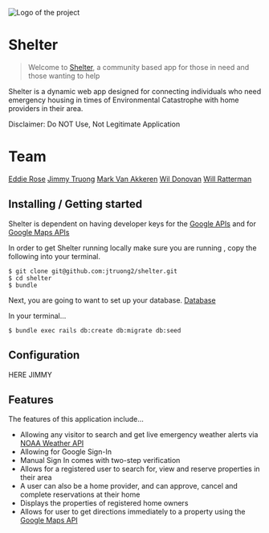 ![Logo of the project](https://rawgithubusercontent.com/jtruong2/shelter/master/app/assets/images/home_icon.png)

# Shelter

> Welcome to [Shelter](http://shelter-in-need.herokuapp.com/), a community based app for those in need and those wanting to help

Shelter is a dynamic web app designed for connecting individuals who need emergency housing in times of Environmental Catastrophe with home providers in their area.

Disclaimer: Do NOT Use, Not Legitimate Application   

# Team

[Eddie Rose](https://github.com/erose357)
[Jimmy Truong](https://github.com/jtruong2)
[Mark Van Akkeren](https://github.com/markyv18)
[Wil Donovan](https://github.com/swdonovan)
[Will Ratterman](https://github.com/wratterman)


## Installing / Getting started

Shelter is dependent on having developer keys for the [Google APIs](https://console.developers.google.com/projectselector/apis/library) and for [Google Maps APIs](https://console.developers.google.com/apis/api/directions_backend/overview?project=key-chalice-179020&duration=PT1H)

In order to get Shelter running locally make sure you are running , copy the following into your terminal.
```shell
$ git clone git@github.com:jtruong2/shelter.git
$ cd shelter
$ bundle
```
Next, you are going to want to set up your database.
[Database]((https://rawgithubusercontent.com/jtruong2/shelter/master/app/assets/images/db.png))

In your terminal...

```shell
$ bundle exec rails db:create db:migrate db:seed
```

## Configuration

HERE JIMMY 

## Features

The features of this application include...
- Allowing any visitor to search and get live emergency weather alerts via [NOAA Weather API](https://forecast-v3.weather.gov/documentation?redirect=legacy)
- Allowing for Google Sign-In
- Manual Sign In comes with two-step verification
- Allows for a registered user to search for, view and reserve properties in their area
- A user can also be a home provider, and can approve, cancel and complete reservations at their home
- Displays the properties of registered home owners  
- Allows for user to get directions immediately to a property using the [Google Maps API](https://console.developers.google.com/apis/api/directions_backend/overview?project=key-chalice-179020&duration=PT1H) 

